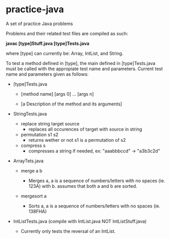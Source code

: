 # practice-java

A set of practice Java problems

Problems and their related test files are compiled as such:

**javac [type]Stuff.java [type]Tests.java**

where [type] can currently be: Array, IntList, and String.

To test a method defined in [type], the main defined in [type]Tests.java must be
called with the appropiate test name and parameters. Current test name and
parameters given as follows:


* [type]Tests.java

  * [method name] [args 0] ... [args n]

  * [a Description of the method and its arguments]


* StringTests.java
  * replace string target source
    * replaces all occurences of target with source in string
  * permutation s1 s2
    * returns wether or not s1 is a permutation of s2
  * compress s
    * compresses a string if needed, ex: "aaabbbccd" -> "a3b3c2d"


* ArrayTets.java
  * merge a b
    * Merges a, a is a sequence of numbers/letters with no spaces (ie. 123A) with b. assumes that both a and b are sorted.

  * mergesort a
    * Sorts a, a is a sequence of numbers/letters with no spaces (ie. 138FHA)


* IntListTests.java (compile with IntList.java NOT IntListStuff.java)
  * Currently only tests the reversal of an IntList.
